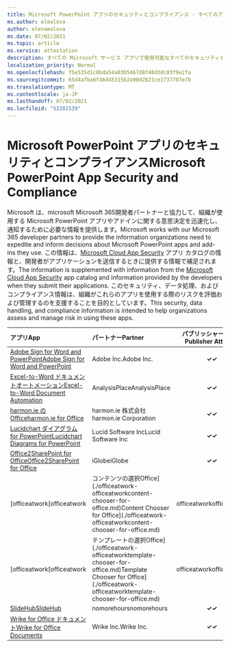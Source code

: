 ```yaml
---
title: Microsoft PowerPoint アプリのセキュリティとコンプライアンス - すべてのアプリ
ms.author: elmalova
author: elenamalova
ms.date: 07/02/2021
ms.topic: article
ms.service: attestation
description: すべての Microsoft サービス アプリで使用可能なすべてのセキュリティとコンプライアンスPowerPoint情報。
localization_priority: Normal
ms.openlocfilehash: f5e535d1c8bda54a03b5467d8f48d3dc03f9e2fa
ms.sourcegitcommit: 65d4afba6f46d45315b2a90d2b21ce1737707e7b
ms.translationtype: MT
ms.contentlocale: ja-JP
ms.lasthandoff: 07/02/2021
ms.locfileid: "53281539"
---
```

# <a name="microsoft-powerpoint-app-security-and-compliance"></a><span data-ttu-id="4e98a-103">Microsoft PowerPoint アプリのセキュリティとコンプライアンス</span><span class="sxs-lookup"><span data-stu-id="4e98a-103">Microsoft PowerPoint App Security and Compliance</span></span>

<span data-ttu-id="4e98a-104">Microsoft は、microsoft Microsoft 365開発者パートナーと協力して、組織が使用する Microsoft PowerPoint アプリやアドインに関する意思決定を迅速化し、通知するために必要な情報を提供します。</span><span class="sxs-lookup"><span data-stu-id="4e98a-104">Microsoft works with our Microsoft 365 developer partners to provide the information organizations need to expedite and inform decisions about Microsoft PowerPoint apps and add-ins they use.</span></span> <span data-ttu-id="4e98a-105">この情報は、[Microsoft Cloud App Security](https://www.microsoft.com/en-us/enterprise-mobility-security/cloud-app-security) アプリ カタログの情報と、開発者がアプリケーションを送信するときに提供する情報で補足されます。</span><span class="sxs-lookup"><span data-stu-id="4e98a-105">The information is supplemented with information from the [Microsoft Cloud App Security](https://www.microsoft.com/en-us/enterprise-mobility-security/cloud-app-security) app catalog and information provided by the developers when they submit their applications.</span></span> <span data-ttu-id="4e98a-106">このセキュリティ、データ処理、およびコンプライアンス情報は、組織がこれらのアプリを使用する際のリスクを評価および管理するのを支援することを目的としています。</span><span class="sxs-lookup"><span data-stu-id="4e98a-106">This security, data handling, and compliance information is intended to help organizations assess and manage risk in using these apps.</span></span>

| <span data-ttu-id="4e98a-107">**アプリ**</span><span class="sxs-lookup"><span data-stu-id="4e98a-107">**App**</span></span> | <span data-ttu-id="4e98a-108">**パートナー**</span><span class="sxs-lookup"><span data-stu-id="4e98a-108">**Partner**</span></span> | <span data-ttu-id="4e98a-109">**パブリッシャーの証明**</span><span class="sxs-lookup"><span data-stu-id="4e98a-109">**Publisher Attested**</span></span> | <span data-ttu-id="4e98a-110">**認定**</span><span class="sxs-lookup"><span data-stu-id="4e98a-110">**Certified**</span></span> |
|:--------|:------------|:----------------------:|:-------------:|
| [<span data-ttu-id="4e98a-111">Adobe Sign for Word and PowerPoint</span><span class="sxs-lookup"><span data-stu-id="4e98a-111">Adobe Sign for Word and PowerPoint</span></span>](./adobe-inc-sign-for-word-and-powerpoint.md) | <span data-ttu-id="4e98a-112">Adobe Inc.</span><span class="sxs-lookup"><span data-stu-id="4e98a-112">Adobe Inc.</span></span> | <span data-ttu-id="4e98a-113">**✓**</span><span class="sxs-lookup"><span data-stu-id="4e98a-113">**✓**</span></span> | <img alt="Certified application badge" src="../media/certified-badge.png" height="25" width="25" /> |
| [<span data-ttu-id="4e98a-114">Excel-to-Word ドキュメントオートメーション</span><span class="sxs-lookup"><span data-stu-id="4e98a-114">Excel-to-Word Document Automation</span></span>](./analysisplace-excel-to-word-document-automation.md) | <span data-ttu-id="4e98a-115">AnalysisPlace</span><span class="sxs-lookup"><span data-stu-id="4e98a-115">AnalysisPlace</span></span> | <span data-ttu-id="4e98a-116">**✓**</span><span class="sxs-lookup"><span data-stu-id="4e98a-116">**✓**</span></span> |  |
| [<span data-ttu-id="4e98a-117">harmon.ie のOffice</span><span class="sxs-lookup"><span data-stu-id="4e98a-117">harmon.ie for Office</span></span>](./harmonie-corporation-for-office.md) | <span data-ttu-id="4e98a-118">harmon.ie 株式会社</span><span class="sxs-lookup"><span data-stu-id="4e98a-118">harmon.ie Corporation</span></span> | <span data-ttu-id="4e98a-119">**✓**</span><span class="sxs-lookup"><span data-stu-id="4e98a-119">**✓**</span></span> |  |
| [<span data-ttu-id="4e98a-120">Lucidchart ダイアグラム for PowerPoint</span><span class="sxs-lookup"><span data-stu-id="4e98a-120">Lucidchart Diagrams for PowerPoint</span></span>](./lucid-software-inc-lucidchart-diagrams-for-powerpoint.md) | <span data-ttu-id="4e98a-121">Lucid Software Inc</span><span class="sxs-lookup"><span data-stu-id="4e98a-121">Lucid Software Inc</span></span> | <span data-ttu-id="4e98a-122">**✓**</span><span class="sxs-lookup"><span data-stu-id="4e98a-122">**✓**</span></span> |  |
| [<span data-ttu-id="4e98a-123">Office2SharePoint for Office</span><span class="sxs-lookup"><span data-stu-id="4e98a-123">Office2SharePoint for Office</span></span>](./iglobe-office2sharepoint-for-office.md) | <span data-ttu-id="4e98a-124">iGlobe</span><span class="sxs-lookup"><span data-stu-id="4e98a-124">iGlobe</span></span> | <span data-ttu-id="4e98a-125">**✓**</span><span class="sxs-lookup"><span data-stu-id="4e98a-125">**✓**</span></span> | <img alt="Certified application badge" src="../media/certified-badge.png" height="25" width="25" /> |
| <span data-ttu-id="4e98a-126">[officeatwork</span><span class="sxs-lookup"><span data-stu-id="4e98a-126">[officeatwork</span></span> | <span data-ttu-id="4e98a-127">コンテンツの選択Office](./officeatwork-officeatworkcontent-chooser-for-office.md)</span><span class="sxs-lookup"><span data-stu-id="4e98a-127">Content Chooser for Office](./officeatwork-officeatworkcontent-chooser-for-office.md)</span></span> | <span data-ttu-id="4e98a-128">officeatwork</span><span class="sxs-lookup"><span data-stu-id="4e98a-128">officeatwork</span></span> | <span data-ttu-id="4e98a-129">**✓**</span><span class="sxs-lookup"><span data-stu-id="4e98a-129">**✓**</span></span> | <img alt="Certified application badge" src="../media/certified-badge.png" height="25" width="25" /> |
| <span data-ttu-id="4e98a-130">[officeatwork</span><span class="sxs-lookup"><span data-stu-id="4e98a-130">[officeatwork</span></span> | <span data-ttu-id="4e98a-131">テンプレートの選択Office](./officeatwork-officeatworktemplate-chooser-for-office.md)</span><span class="sxs-lookup"><span data-stu-id="4e98a-131">Template Chooser for Office](./officeatwork-officeatworktemplate-chooser-for-office.md)</span></span> | <span data-ttu-id="4e98a-132">officeatwork</span><span class="sxs-lookup"><span data-stu-id="4e98a-132">officeatwork</span></span> | <span data-ttu-id="4e98a-133">**✓**</span><span class="sxs-lookup"><span data-stu-id="4e98a-133">**✓**</span></span> | <img alt="Certified application badge" src="../media/certified-badge.png" height="25" width="25" /> |
| [<span data-ttu-id="4e98a-134">SlideHub</span><span class="sxs-lookup"><span data-stu-id="4e98a-134">SlideHub</span></span>](./nomorehours-slidehub.md) | <span data-ttu-id="4e98a-135">nomorehours</span><span class="sxs-lookup"><span data-stu-id="4e98a-135">nomorehours</span></span> | <span data-ttu-id="4e98a-136">**✓**</span><span class="sxs-lookup"><span data-stu-id="4e98a-136">**✓**</span></span> |  |
| [<span data-ttu-id="4e98a-137">Wrike for Office ドキュメント</span><span class="sxs-lookup"><span data-stu-id="4e98a-137">Wrike for Office Documents</span></span>](./wrike-inc-for-office-documents.md) | <span data-ttu-id="4e98a-138">Wrike Inc.</span><span class="sxs-lookup"><span data-stu-id="4e98a-138">Wrike Inc.</span></span> | <span data-ttu-id="4e98a-139">**✓**</span><span class="sxs-lookup"><span data-stu-id="4e98a-139">**✓**</span></span> | <img alt="Certified application badge" src="../media/certified-badge.png" height="25" width="25" /> |
